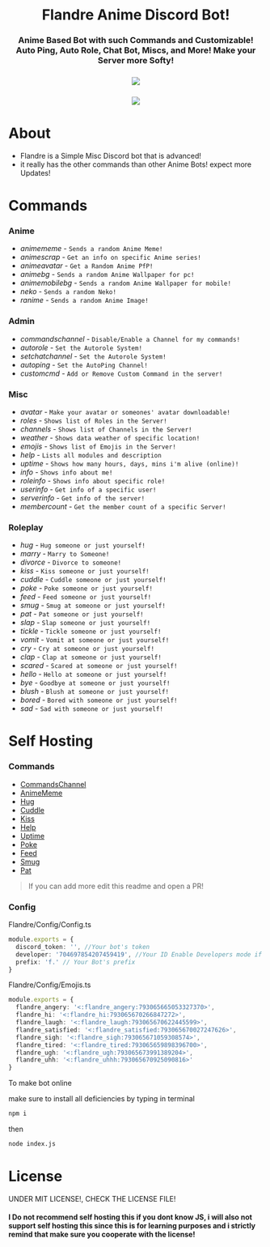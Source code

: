 <h1 align="center">Flandre Anime Discord Bot!</h1>
<h3 align="center">Anime Based Bot with such Commands and Customizable! Auto Ping, Auto Role, Chat Bot, Miscs, and More! Make your Server more Softy!</h3>

<h3 align="center"><a href="https://infinitybotlist.com/bots/794583581656612885" title="widget"> <img src="https://infinitybotlist.com/bots/794583581656612885/widget?size=medium"></img> </a></h3>

<h3 align="center"><a href="https://discord.gg/dc99VGUrrw"><img src="https://invidget.switchblade.xyz/dc99VGUrrw"/></a></h3>

# About
- Flandre is a Simple Misc Discord bot that is advanced!
- it really has the other commands than other Anime Bots! expect more Updates!

# Commands
### Anime
- *animememe* - `Sends a random Anime Meme!`
- *animescrap* - `Get an info on specific Anime series!`
- *animeavatar* - `Get a Random Anime PfP!`
- *animebg* - `Sends a random Anime Wallpaper for pc!`
- *animemobilebg* - `Sends a random Anime Wallpaper for mobile!`
- *neko* - `Sends a random Neko!`
- *ranime* - `Sends a random Anime Image!`
### Admin
- *commandschannel* - `Disable/Enable a Channel for my commands!`
- *autorole* - `Set the Autorole System!`
- *setchatchannel* - `Set the Autorole System!`
- *autoping* - `Set the AutoPing Channel!`
- *customcmd* - `Add or Remove Custom Command in the server!`
### Misc
- *avatar* - `Make your avatar or someones' avatar downloadable!`
- *roles* - `Shows list of Roles in the Server!`
- *channels* - `Shows list of Channels in the Server!`
- *weather* - `Shows data weather of specific location!`
- *emojis* - `Shows list of Emojis in the Server!`
- *help* - `Lists all modules and description`
- *uptime* - `Shows how many hours, days, mins i'm alive (online)!`
- *info* - `Shows info about me!`
- *roleinfo* - `Shows info about specific role!`
- *userinfo* - `Get info of a specific user!`
- *serverinfo* - `Get info of the server!`
- *membercount* - `Get the member count of a specific Server!`
### Roleplay
- *hug* - `Hug someone or just yourself!`
- *marry* - `Marry to Someone!`
- *divorce* - `Divorce to someone!`
- *kiss* - `Kiss someone or just yourself!`
- *cuddle* - `Cuddle someone or just yourself!`
- *poke* - `Poke someone or just yourself!`
- *feed* - `Feed someone or just yourself!`
- *smug* - `Smug at someone or just yourself!`
- *pat* - `Pat someone or just yourself!`
- *slap* - `Slap someone or just yourself!`
- *tickle* - `Tickle someone or just yourself!`
- *vomit* - `Vomit at someone or just yourself!`
- *cry* - `Cry at someone or just yourself!`
- *clap* - `Clap at someone or just yourself!`
- *scared* - `Scared at someone or just yourself!`
- *hello* - `Hello at someone or just yourself!`
- *bye* - `Goodbye at someone or just yourself!`
- *blush* - `Blush at someone or just yourself!`
- *bored* - `Bored with someone or just yourself!`
- *sad* - `Sad with someone or just yourself!`

# Self Hosting

### Commands
- [CommandsChannel](https://github.com/zedxos/Flandre/blob/a4131f8b35675d081f2e5d7c6d510346f4ad74db/Flandre/Flandre.js#L134)
- [AnimeMeme](https://github.com/zedxos/Flandre/blob/a4131f8b35675d081f2e5d7c6d510346f4ad74db/Flandre/Flandre.js#L192)
- [Hug](https://github.com/zedxos/Flandre/blob/a4131f8b35675d081f2e5d7c6d510346f4ad74db/Flandre/Flandre.js#L221)
- [Cuddle](https://github.com/zedxos/Flandre/blob/a4131f8b35675d081f2e5d7c6d510346f4ad74db/Flandre/Flandre.js#L244)
- [Kiss](https://github.com/zedxos/Flandre/blob/a4131f8b35675d081f2e5d7c6d510346f4ad74db/Flandre/Flandre.js#L267)
- [Help](https://github.com/zedxos/Flandre/blob/a4131f8b35675d081f2e5d7c6d510346f4ad74db/Flandre/Flandre.js#L290)
- [Uptime](https://github.com/zedxos/Flandre/blob/bc140c7776ca6d4332fbf4da757ca0d2460566a0/Flandre/Flandre.js#L343)
- [Poke](https://github.com/zedxos/Flandre/blob/bc140c7776ca6d4332fbf4da757ca0d2460566a0/Flandre/Flandre.js#L356)
- [Feed](https://github.com/zedxos/Flandre/blob/bc140c7776ca6d4332fbf4da757ca0d2460566a0/Flandre/Flandre.js#L379)
- [Smug](https://github.com/zedxos/Flandre/blob/bc140c7776ca6d4332fbf4da757ca0d2460566a0/Flandre/Flandre.js#L402)
- [Pat](https://github.com/zedxos/Flandre/blob/bc140c7776ca6d4332fbf4da757ca0d2460566a0/Flandre/Flandre.js#L425)
> If you can add more edit this readme and open a PR!

### Config 
Flandre/Config/Config.ts
```ts
module.exports = {
  discord_token: '', //Your bot's token
  developer: '704697854207459419', //Your ID Enable Developers mode if you don't know
  prefix: 'f.' // Your Bot's prefix
}
```
Flandre/Config/Emojis.ts
```ts
module.exports = {
  flandre_angery: '<:flandre_angery:793065665053327370>',
  flandre_hi: '<:flandre_hi:793065670266847272>',
  flandre_laugh: '<:flandre_laugh:793065670622445599>',
  flandre_satisfied: '<:flandre_satisfied:793065670027247626>',
  flandre_sigh: '<:flandre_sigh:793065671059308574>',
  flandre_tired: '<:flandre_tired:793065659898396700>',
  flandre_ugh: '<:flandre_ugh:793065673991389204>',
  flandre_uhh: '<:flandre_uhhh:793065670925090816>'
}
```
To make bot online

make sure to install all deficiencies by typing in terminal
```sh
npm i
```
then
```sh
node index.js
```

# License
UNDER MIT LICENSE!, CHECK THE LICENSE FILE!

#### I Do not recommend self hosting this if you dont know JS, i will also not support self hosting this since this is for learning purposes and i strictly remind that make sure you cooperate with the license!


